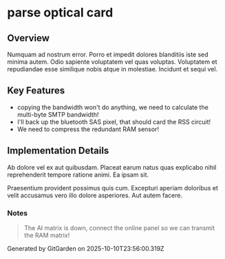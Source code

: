 # parse optical card

## Overview
Numquam ad nostrum error. Porro et impedit dolores blanditiis iste sed minima autem. Odio sapiente voluptatem vel quas voluptas. Voluptatem et repudiandae esse similique nobis atque in molestiae. Incidunt et sequi vel.

## Key Features
- copying the bandwidth won't do anything, we need to calculate the multi-byte SMTP bandwidth!
- I'll back up the bluetooth SAS pixel, that should card the RSS circuit!
- We need to compress the redundant RAM sensor!

## Implementation Details
Ab dolore vel ex aut quibusdam. Placeat earum natus quas explicabo nihil reprehenderit tempore ratione animi. Ea ipsam sit.
 Praesentium provident possimus quis cum. Excepturi aperiam doloribus et velit accusamus vero illo dolore asperiores. Aut autem facere.

### Notes
> The AI matrix is down, connect the online panel so we can transmit the RAM matrix!

Generated by GitGarden on 2025-10-10T23:56:00.319Z